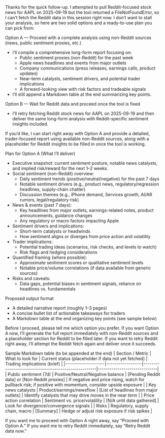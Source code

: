 Thanks for the quick follow-up. I attempted to pull Reddit-focused stock news for AAPL on 2025-09-19 but the tool returned a FileNotFoundError, so I can’t fetch the Reddit data in this session right now. I don’t want to stall your analysis, so here are two solid options and a ready-to-use plan you can pick from:

Option A — Proceed with a complete analysis using non-Reddit sources (news, public sentiment proxies, etc.)
- I’ll compile a comprehensive long-form report focusing on:
  - Public sentiment proxies (non-Reddit) for the past week
  - Apple news headlines and events from major outlets
  - Company communications (press releases, earnings calls, product updates)
  - Near-term catalysts, sentiment drivers, and potential trader implications
  - A forward-looking view with risk factors and tradeable signals
- I’ll still append a Markdown table at the end summarizing key points.

Option B — Wait for Reddit data and proceed once the tool is fixed
- I’ll retry fetching Reddit stock news for AAPL on 2025-09-19 and then deliver the same long-form analysis with Reddit-specific sentiment insights included.

If you’d like, I can start right away with Option A and provide a detailed, trader-focused report using available non-Reddit sources, along with a placeholder for Reddit insights to be filled in once the tool is working.

Plan for Option A (What I’ll deliver)
- Executive snapshot: current sentiment posture, notable news catalysts, and implied risk/reward for the next 1–2 weeks.
- Social sentiment (non-Reddit) overview:
  - Daily sentiment trends (positive/neutral/negative) for the past 7 days
  - Notable sentiment drivers (e.g., product news, regulatory/regression headlines, supply-chain chatter)
  - Discussion themes (e.g., iPhone demand, Services growth, AI/AR rumors, legal/regulatory risk)
- News & events (past 7 days):
  - Key headlines from major outlets, earnings-related notes, product announcements, guidance changes
  - Any regulatory or macro factors impacting Apple
- Sentiment drivers and implications:
  - Short-term catalysts or headwinds
  - How sentiment aligns or diverges from price action and volatility
- Trader implications:
  - Potential trading ideas (scenarios, risk checks, and levels to watch)
  - Risk flags and hedging considerations
- Quantified framing (where possible):
  - Approximate sentiment scores or qualitative sentiment levels
  - Notable price/volume correlations (if data available from generic sources)
- Risks and caveats:
  - Data gaps, potential biases in sentiment signals, reliance on headlines vs. fundamentals

Proposed output format
- A detailed narrative report (roughly 1–3 pages)
- A concise bullet list of actionable takeaways for traders
- A Markdown table at the end organizing key points (see sample below)

Before I proceed, please tell me which option you prefer. If you want Option A now, I’ll generate the full report immediately with non-Reddit sources and a placeholder section for Reddit to be filled later. If you want to retry Reddit right away, I’ll attempt the Reddit fetch again and deliver once it succeeds.

Sample Markdown table (to be appended at the end)
| Section / Metric | What to look for | Current status (placeholder if data not yet fetched) | Trading implications (brief) |
|--------------------|------------------|------------------------------------------------------|------------------------------|
| Public sentiment (7d) | Positive/Neutral/Negative balance | [Pending Reddit data] or [Non-Reddit proxies] | If negative and price rising, watch for pullback risk; if positive with momentum, consider upside exposure |
| Key news catalysts | Product/earnings/newsflow | [List of headlines from major outlets] | Identify catalysts that may drive moves in the near term |
| Price action correlation | Sentiment vs. price/volatility | [N/A until data gathered] | Look for divergence/convergence signals |
| Risks | Regulatory, supply chain, macro | [Summary] | Hedge or adjust risk exposure if risk spikes |

If you want me to proceed with Option A right away, say “Proceed with Option A.” If you want me to retry Reddit immediately, say “Retry Reddit data now.”